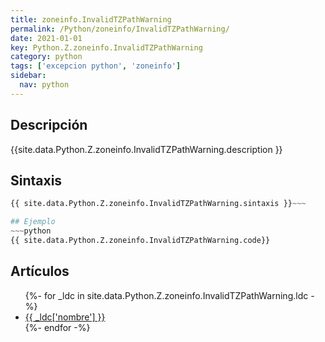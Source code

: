 ```yaml
---
title: zoneinfo.InvalidTZPathWarning
permalink: /Python/zoneinfo/InvalidTZPathWarning/
date: 2021-01-01
key: Python.Z.zoneinfo.InvalidTZPathWarning
category: python
tags: ['excepcion python', 'zoneinfo']
sidebar: 
  nav: python
---
```


## Descripción
{{site.data.Python.Z.zoneinfo.InvalidTZPathWarning.description }}

## Sintaxis
~~~python
{{ site.data.Python.Z.zoneinfo.InvalidTZPathWarning.sintaxis }}~~~

## Ejemplo
~~~python
{{ site.data.Python.Z.zoneinfo.InvalidTZPathWarning.code}}
~~~

## Artículos
<ul>
{%- for _ldc in site.data.Python.Z.zoneinfo.InvalidTZPathWarning.ldc -%}
   <li>
       <a href="{{_ldc['url'] }}">{{ _ldc['nombre'] }}</a>
   </li>
{%- endfor -%}
</ul>
